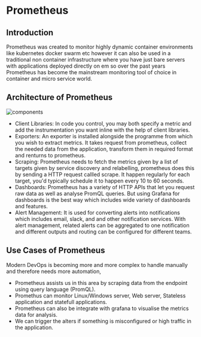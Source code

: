 
# Prometheus  

## Introduction

Prometheus was created to monitor highly dynamic container environments like kubernetes docker swarm etc however it can also be used in a traditional non container infrastructure where you have just bare servers with applications deployed directly on em so over the past years Prometheus has become the mainstream monitoring tool of choice in container and micro service world.

## Architecture of Prometheus

![components](https://user-images.githubusercontent.com/54666019/134498066-85725cfe-229e-4eee-938c-1d678f782218.png)

- Client Libraries: In code you control, you may both specify a metric and add the instrumentation you want inline with the help of client libraries.  
- Exporters: An exporter is installed alongside the programme from which you wish to extract metrics. It takes request from prometheus, collect the needed data from the application, transform them in required format and renturns to prometheus.
- Scraping: Prometheus needs to fetch the metrics given by a list of targets given by service discovery and relabelling, prometheus does this by sending a HTTP request callled scrape. It happen regularly for each target, you'd typically schedule it to happen every 10 to 60 seconds.  
- Dashboards: Prometheus has a variety of HTTP APIs that let you request raw data as well as analyse PromQL queries. But using Grafana for dashboards is the best way which includes wide variety of dashboards and features.
- Alert Management: It is used for converting alerts into notifications which includes email, slack, and and other notification services. With alert management, related alerts can be aggregated to one notification and different outputs and routing can be configured for different teams.


## Use Cases of Prometheus  

Modern DevOps is becoming more and more complex to handle manually and therefore needs more automation,
- Prometheus assists us in this area by scraping data from the endpoint using query language (PromQL). 
- Promethus can monitor Linux/Windows server, Web server, Stateless application and statefull applications. 
- Prometheus can also be integrate with grafana to visualise the metrics data for analysis.
- We can trigger the alters if something is misconfigured or high traffic in the application.

